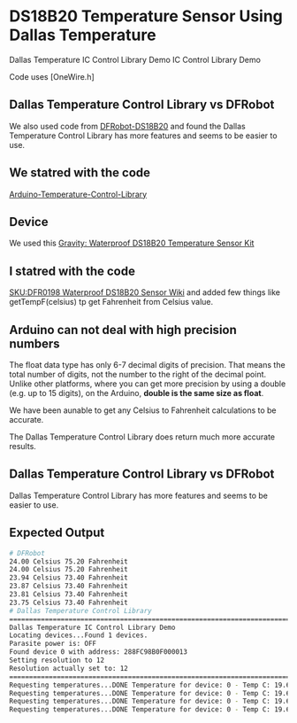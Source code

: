 # DS18B20 Temperature Sensor Using Dallas Temperature

Dallas Temperature IC Control Library Demo IC Control Library Demo

Code uses [OneWire.h]

## Dallas Temperature Control Library vs DFRobot

We also used code from [DFRobot-DS18B20](https://github.com/jwilleke/DFRobot-DS18B20) and found the Dallas Temperature Control Library has more features and seems to be easier to use.

## We statred with the code

[Arduino-Temperature-Control-Library](https://github.com/milesburton/Arduino-Temperature-Control-Library)

## Device

We used this [Gravity: Waterproof DS18B20 Temperature Sensor Kit](https://www.dfrobot.com/product-1354.html)

## I statred with the code

[SKU:DFR0198 Waterproof DS18B20 Sensor Wiki](https://wiki.dfrobot.com/Waterproof_DS18B20_Digital_Temperature_Sensor__SKU_DFR0198_) and added few things like 
getTempF(celsius) tp get Fahrenheit from Celsius value.

## Arduino can not deal with high precision numbers

The float data type has only 6-7 decimal digits of precision. That means the total number of digits, not the number to the right of the decimal point. Unlike other platforms, where you can get more precision by using a double (e.g. up to 15 digits), on the Arduino, __double is the same size as float__.

We have been aunable to get any Celsius to Fahrenheit calculations to be accurate.

The Dallas Temperature Control Library does return much more accurate results.

## Dallas Temperature Control Library vs DFRobot

Dallas Temperature Control Library has more features and seems to be easier to use.

## Expected Output

``` bash
# DFRobot
24.00 Celsius 75.20 Fahrenheit
24.00 Celsius 75.20 Fahrenheit
23.94 Celsius 73.40 Fahrenheit
23.87 Celsius 73.40 Fahrenheit
23.81 Celsius 73.40 Fahrenheit
23.75 Celsius 73.40 Fahrenheit
# Dallas Temperature Control Library
===============================================================================
Dallas Temperature IC Control Library Demo
Locating devices...Found 1 devices.
Parasite power is: OFF
Found device 0 with address: 288FC98B0F000013
Setting resolution to 12
Resolution actually set to: 12
===============================================================================
Requesting temperatures...DONE Temperature for device: 0 - Temp C: 19.62 Temp F: 67.32
Requesting temperatures...DONE Temperature for device: 0 - Temp C: 19.62 Temp F: 67.32
Requesting temperatures...DONE Temperature for device: 0 - Temp C: 19.62 Temp F: 67.32
Requesting temperatures...DONE Temperature for device: 0 - Temp C: 19.62 Temp F: 67.32
```
